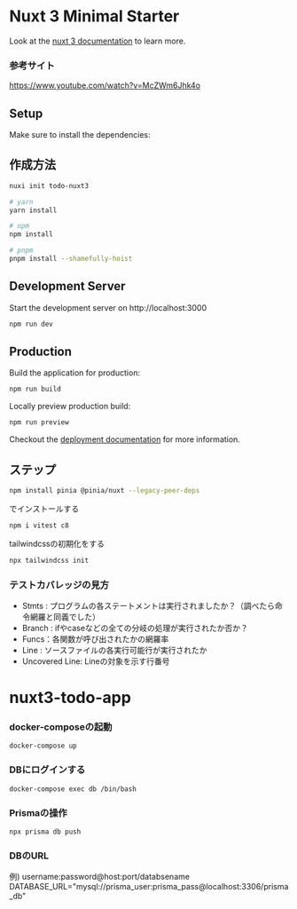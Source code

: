 # Nuxt 3 Minimal Starter

Look at the [nuxt 3 documentation](https://v3.nuxtjs.org) to learn more.

### 参考サイト
https://www.youtube.com/watch?v=McZWm6Jhk4o

## Setup

Make sure to install the dependencies:

## 作成方法

```bash
nuxi init todo-nuxt3
```

```bash
# yarn
yarn install

# npm
npm install

# pnpm
pnpm install --shamefully-hoist
```

## Development Server

Start the development server on http://localhost:3000

```bash
npm run dev
```

## Production

Build the application for production:

```bash
npm run build
```

Locally preview production build:

```bash
npm run preview
```

Checkout the [deployment documentation](https://v3.nuxtjs.org/guide/deploy/presets) for more information.

## ステップ

```bash
npm install pinia @pinia/nuxt --legacy-peer-deps
```
でインストールする

```bash
npm i vitest c8
```

tailwindcssの初期化をする
```bash
npx tailwindcss init
```

### テストカバレッジの見方
- Stmts : プログラムの各ステートメントは実行されましたか？（調べたら命令網羅と同義でした）
- Branch : ifやcaseなどの全ての分岐の処理が実行されたか否か？
- Funcs：各関数が呼び出されたかの網羅率
- Line : ソースファイルの各実行可能行が実行されたか
- Uncovered Line: Lineの対象を示す行番号
# nuxt3-todo-app


### docker-composeの起動
```docker
docker-compose up
```

### DBにログインする
```docker
docker-compose exec db /bin/bash
```
### Prismaの操作
```
npx prisma db push
```

### DBのURL  
例)
username:password@host:port/databsename
DATABASE_URL="mysql://prisma_user:prisma_pass@localhost:3306/prisma_db"
